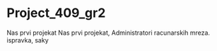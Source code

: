 # Project_409_gr2
Nas prvi projekat
Nas prvi projekat, Administratori racunarskih mreza.
ispravka, saky
